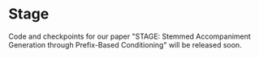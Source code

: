 # Stage
Code and checkpoints for our paper "STAGE: Stemmed Accompaniment Generation through Prefix-Based Conditioning" will be released soon.
